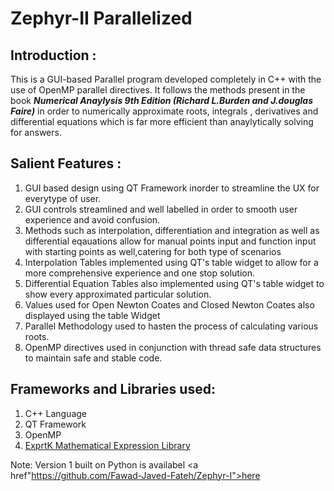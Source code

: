 # Zephyr-II Parallelized

## Introduction :
This is a GUI-based Parallel program developed completely in C++ with the use of OpenMP parallel directives. It follows the methods present in the book ***Numerical Anaylysis 9th Edition (Richard L.Burden and J.douglas Faire)*** in order to numerically approximate roots, integrals , derivatives and differential equations which is far more efficient than anaylytically solving for answers. 

## Salient Features :
1. GUI based design using QT Framework inorder to streamline the UX for everytype of user.
2. GUI controls streamlined and well labelled in order to smooth user experience and avoid confusion.
3. Methods such as interpolation, differentiation and integration as well as differential eqauations allow for manual points input and function input with starting points as well,catering for both type of scenarios
4. Interpolation Tables implemented using QT's table widget to allow for a more comprehensive experience and one stop solution.
5. Differential Equation Tables also implemented using QT's table widget to show every approximated particular solution.
6. Values used for Open Newton Coates and Closed Newton Coates also displayed using the table Widget 
7. Parallel Methodology used to hasten the process of calculating various roots. 
8. OpenMP directives used in conjunction with thread safe data structures to maintain safe and stable code. 


## Frameworks and Libraries used:

1. C++ Language
2. QT Framework
3. OpenMP
4. <a href="https://github.com/ArashPartow/exprtk">ExprtK Mathematical Expression Library</a>


Note: Version 1 built on Python is availabel <a href"https://github.com/Fawad-Javed-Fateh/Zephyr-I">here</a>
 
 
